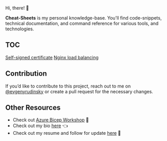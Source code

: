 Hi, there! 👋

**Cheat-Sheets** is my personal knowledge-base. You'll find code-snippets, technical documentation, and command reference for various tools, and technologies.

## TOC

[Self-signed certificate](self-signed-certificate.md)
[Nginx load balancing](nginx-load-balancing.md)

## Contribution

If you’d like to contribute to this project, reach out to me on [@evgenyrudinsky](https://twitter.com/evgenyrudinsky) or create a pull request for the necessary changes.

## Other Resources

* Check out [Azure Bicep Workshop](https://github.com/erudinsky/Azure-Bicep-Workshop) 💪
* Check out my bio [here](https://erudinsky.com/about/) 👈
* Check out my resume and follow for update [here](https://www.linkedin.com/in/evgenyrudinsky/) 🤘